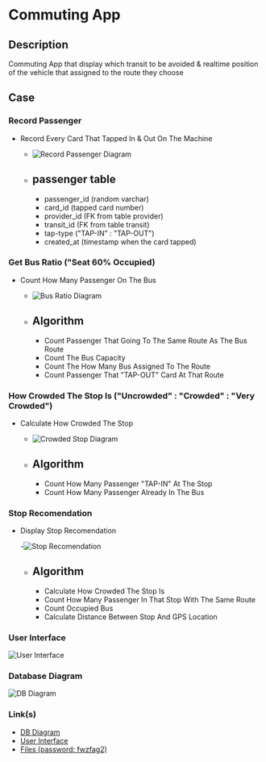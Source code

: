 # Commuting App

## Description

Commuting App that display which transit to be avoided & realtime position of the vehicle that assigned to the route they choose

## Case

### Record Passenger

- Record Every Card That Tapped In & Out On The Machine

  - ![Record Passenger Diagram](./record-passenger-card.png)

  - ## **passenger table**
    - passenger_id (random varchar)
    - card_id (tapped card number)
    - provider_id (FK from table provider)
    - transit_id (FK from table transit)
    - tap-type ("TAP-IN" : "TAP-OUT")
    - created_at (timestamp when the card tapped)

### Get Bus Ratio ("Seat 60% Occupied)

- Count How Many Passenger On The Bus

  - ![Bus Ratio Diagram](./bus-ratio.png)

  - ## **Algorithm**

    - Count Passenger That Going To The Same Route As The Bus Route
    - Count The Bus Capacity
    - Count The How Many Bus Assigned To The Route
    - Count Passenger That "TAP-OUT" Card At That Route

### How Crowded The Stop Is ("Uncrowded" : "Crowded" : "Very Crowded")

- Calculate How Crowded The Stop

  - ![Crowded Stop Diagram](./crowded-stop.png)

  - ## **Algorithm**

    - Count How Many Passenger "TAP-IN" At The Stop
    - Count How Many Passenger Already In The Bus

### Stop Recomendation

- Display Stop Recomendation

  -![Stop Recomendation](./get-stop-recomendation.png)

  - ## **Algorithm**

    - Calculate How Crowded The Stop Is
    - Count How Many Passenger In That Stop With The Same Route
    - Count Occupied Bus
    - Calculate Distance Between Stop And GPS Location

### User Interface

![User Interface](./commute-frame-png.png)

### Database Diagram

![DB Diagram](./db-diagram-png.png)

### Link(s)

- [DB Diagram](https://dbdiagram.io/d/5f52e8e088d052352cb60a3f)
- [User Interface](https://www.figma.com/file/kqza8RXI8IggfZ472QAVUY/Untitled?node-id=0%3A1)
- [Files (password: fwzfag2)](https://gofile.io/d/zvFmRR)
